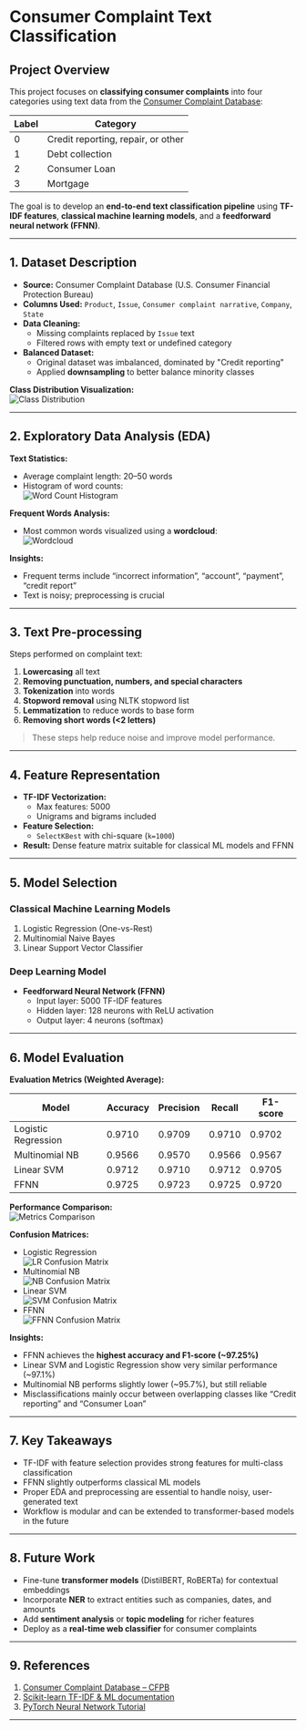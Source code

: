 # Consumer Complaint Text Classification

## **Project Overview**
This project focuses on **classifying consumer complaints** into four categories using text data from the [Consumer Complaint Database](https://catalog.data.gov/dataset/consumer-complaint-database):

| Label | Category |
|-------|----------|
| 0     | Credit reporting, repair, or other |
| 1     | Debt collection |
| 2     | Consumer Loan |
| 3     | Mortgage |

The goal is to develop an **end-to-end text classification pipeline** using **TF-IDF features**, **classical machine learning models**, and a **feedforward neural network (FFNN)**.

---

## **1. Dataset Description**
- **Source:** Consumer Complaint Database (U.S. Consumer Financial Protection Bureau)  
- **Columns Used:** `Product`, `Issue`, `Consumer complaint narrative`, `Company`, `State`  
- **Data Cleaning:**  
  - Missing complaints replaced by `Issue` text  
  - Filtered rows with empty text or undefined category  
- **Balanced Dataset:**  
  - Original dataset was imbalanced, dominated by "Credit reporting"  
  - Applied **downsampling** to better balance minority classes  

**Class Distribution Visualization:**  
![Class Distribution](images/class_distribution.png)

---

## **2. Exploratory Data Analysis (EDA)**
**Text Statistics:**  
- Average complaint length: 20–50 words  
- Histogram of word counts:  
![Word Count Histogram](images/word_count_histogram.png)  

**Frequent Words Analysis:**  
- Most common words visualized using a **wordcloud**:  
![Wordcloud](images/wordcloud.png)

**Insights:**  
- Frequent terms include “incorrect information”, “account”, “payment”, “credit report”  
- Text is noisy; preprocessing is crucial  

---

## **3. Text Pre-processing**
Steps performed on complaint text:

1. **Lowercasing** all text  
2. **Removing punctuation, numbers, and special characters**  
3. **Tokenization** into words  
4. **Stopword removal** using NLTK stopword list  
5. **Lemmatization** to reduce words to base form  
6. **Removing short words (<2 letters)**  

> These steps help reduce noise and improve model performance.

---

## **4. Feature Representation**
- **TF-IDF Vectorization:**  
  - Max features: 5000  
  - Unigrams and bigrams included  
- **Feature Selection:**  
  - `SelectKBest` with chi-square (`k=1000`)  
- **Result:** Dense feature matrix suitable for classical ML models and FFNN

---

## **5. Model Selection**
### **Classical Machine Learning Models**
1. Logistic Regression (One-vs-Rest)  
2. Multinomial Naive Bayes  
3. Linear Support Vector Classifier  

### **Deep Learning Model**
- **Feedforward Neural Network (FFNN)**  
  - Input layer: 5000 TF-IDF features  
  - Hidden layer: 128 neurons with ReLU activation  
  - Output layer: 4 neurons (softmax)  

---

## **6. Model Evaluation**
**Evaluation Metrics (Weighted Average):**  

| Model                 | Accuracy  | Precision | Recall   | F1-score |
|-----------------------|-----------|-----------|---------|----------|
| Logistic Regression   | 0.9710    | 0.9709    | 0.9710  | 0.9702   |
| Multinomial NB        | 0.9566    | 0.9570    | 0.9566  | 0.9567   |
| Linear SVM            | 0.9712    | 0.9710    | 0.9712  | 0.9705   |
| FFNN                  | 0.9725    | 0.9723    | 0.9725  | 0.9720   |

**Performance Comparison:**  
![Metrics Comparison](images/metrics_comparison.png)

**Confusion Matrices:**  
- Logistic Regression  
![LR Confusion Matrix](images/cm_lr.png)  
- Multinomial NB  
![NB Confusion Matrix](images/cm_nb.png)  
- Linear SVM  
![SVM Confusion Matrix](images/cm_svm.png)  
- FFNN  
![FFNN Confusion Matrix](images/cm_ffnn.png)

**Insights:**
- FFNN achieves the **highest accuracy and F1-score (~97.25%)**  
- Linear SVM and Logistic Regression show very similar performance (~97.1%)  
- Multinomial NB performs slightly lower (~95.7%), but still reliable  
- Misclassifications mainly occur between overlapping classes like “Credit reporting” and “Consumer Loan”  

---

## **7. Key Takeaways**
- TF-IDF with feature selection provides strong features for multi-class classification  
- FFNN slightly outperforms classical ML models  
- Proper EDA and preprocessing are essential to handle noisy, user-generated text  
- Workflow is modular and can be extended to transformer-based models in the future  

---

## **8. Future Work**
- Fine-tune **transformer models** (DistilBERT, RoBERTa) for contextual embeddings  
- Incorporate **NER** to extract entities such as companies, dates, and amounts  
- Add **sentiment analysis** or **topic modeling** for richer features  
- Deploy as a **real-time web classifier** for consumer complaints  

---

## **9. References**
1. [Consumer Complaint Database – CFPB](https://catalog.data.gov/dataset/consumer-complaint-database)  
2. [Scikit-learn TF-IDF & ML documentation](https://scikit-learn.org/stable/modules/feature_extraction.html)  
3. [PyTorch Neural Network Tutorial](https://pytorch.org/tutorials/beginner/blitz/neural_networks_tutorial.html)  

---

